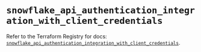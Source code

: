 # `snowflake_api_authentication_integration_with_client_credentials`

Refer to the Terraform Registry for docs: [`snowflake_api_authentication_integration_with_client_credentials`](https://registry.terraform.io/providers/snowflake-labs/snowflake/0.97.0/docs/resources/api_authentication_integration_with_client_credentials).
